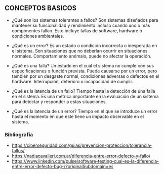 ## CONCEPTOS BASICOS

- ¿Qué son los sistemas tolerantes a fallos?
Son sistemas diseñados para mantener su funcionalidad y rendimiento incluso cuando uno o más componentes fallan. Esto incluye fallas de software, hardware o condiciones ambientales.

-	¿Qué es un error?
Es un estado o condición incorrecta o inesperada en el sistema. Son situaciones que no deberían ocurrir en situaciones normales.
Comportamiento anómalo, puede no afectar la operación.

-	¿Qué es una falla?
Un estado en el cual el sistema no cumple con sus especificaciones o función prevista. Puede causarse por un error, pero también por un desgaste normal, condiciones adversas o defectos en el hardware.
Interrupción, deterioro o incapacidad de cumplir.

-	¿Qué es la latencia de un fallo?
Tiempo hasta la detección de una falla en el sistema. Es una métrica importante en la evaluación de un sistema para detectar y responder a estas situaciones. 

-	¿Qué es la latencia de un error?
Tiempo en el que se introduce un error hasta el momento en que este tiene un impacto observable en el sistema. 


### Bibliografía 
-	https://ciberseguridad.com/guias/prevencion-proteccion/tolerancia-fallos/
-	https://nadiacavalleri.com.ar/diferencia-entre-error-defecto-y-fallo/
-	https://www.linkedin.com/pulse/software-testing-cual-es-la-diferencia-entre-error-defecto-bug-/?originalSubdomain=es
